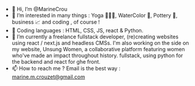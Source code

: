 - 👋 Hi, I’m @MarineCrou
- 👀 I’m interested in many things : Yoga 🧘🏼‍♀️, WaterColor 🎨, Pottery 🏺, business 📈 and coding , of course ! 
- 🌱 Coding languages : HTML, CSS, JS, react & Python. 
- 💞 I’m currently a freelance fullstack developer, (re)creating websites using react / next.js and headless CMSs. I'm also working on the side on my website, Unsung Women, a collaborative platform featuring women who've made an impact throughout history. fullstack, using python for the backend and react for ghe front.
- 📫 How to reach me ? Email is the best way : marine.m.crouzet@gmail.com

<!---
MarineCrou/MarineCrou is a ✨ special ✨ repository because its `README.md` (this file) appears on your GitHub profile.
You can click the Preview link to take a look at your changes.
--->
